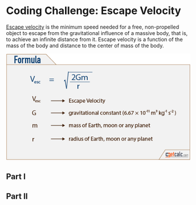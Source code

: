 # Coding Challenge: Escape Velocity 

[Escape velocity](https://en.wikipedia.org/wiki/Escape_velocity) is the minimum speed needed for a free, non-propelled object to escape from the gravitational influence of a massive body, that is, to achieve an infinite distance from it. Escape velocity is a function of the mass of the body and distance to the center of mass of the body.

![the escape velocity formula is: v = sqrt(2Gm/r), where G is the gravitational constant, m is the mass of the body to escape from, and r is the radius of the body to escape from](ev_formula.png)

## Part I

## Part II
